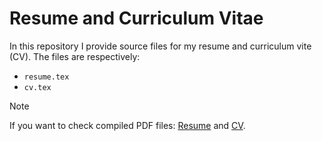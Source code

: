 # Resume and Curriculum Vitae

In this repository I provide source files for my resume and curriculum vite (CV).
The files are respectively:
- `resume.tex`
- `cv.tex`

> [!NOTE]
> If you want to check compiled PDF files: [Resume](https://latexonline.cc/compile?git=https://github.com/kisnikser/CV&target=resume.tex&command=xelatex&force=true) and [CV](https://latexonline.cc/compile?git=https://github.com/kisnikser/CV&target=cv.tex&command=xelatex&force=true).
